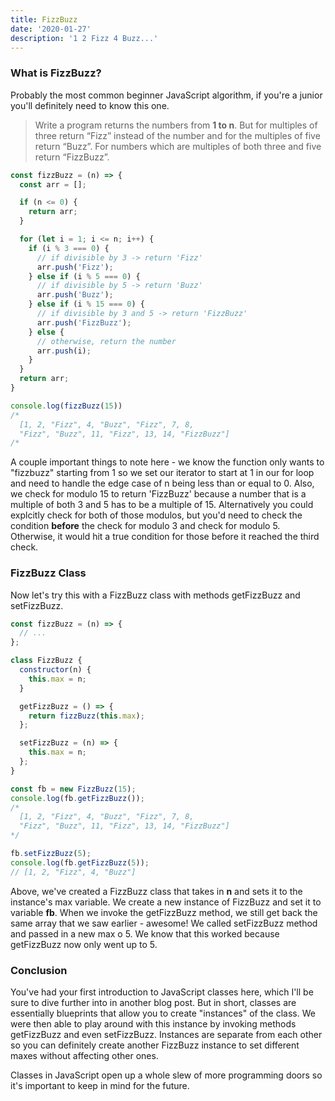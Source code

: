 ```yaml
---
title: FizzBuzz
date: '2020-01-27'
description: '1 2 Fizz 4 Buzz...'
---
```


<h3>What is FizzBuzz?</h3>

Probably the most common beginner JavaScript algorithm, if you're a junior you'll definitely need to know this one.

<blockquote>
Write a program returns the numbers from <b>1 to n</b>. But for multiples of three return “Fizz” instead of the number and for the multiples of five return “Buzz”. For numbers which are multiples of both three and five return “FizzBuzz”.
</blockquote>

```javascript
const fizzBuzz = (n) => {
  const arr = [];

  if (n <= 0) {
    return arr;
  }

  for (let i = 1; i <= n; i++) {
    if (i % 3 === 0) {
      // if divisible by 3 -> return 'Fizz'
      arr.push('Fizz');
    } else if (i % 5 === 0) {
      // if divisible by 5 -> return 'Buzz'
      arr.push('Buzz');
    } else if (i % 15 === 0) {
      // if divisible by 3 and 5 -> return 'FizzBuzz'
      arr.push('FizzBuzz');
    } else {
      // otherwise, return the number
      arr.push(i);
    }
  }
  return arr;
}

console.log(fizzBuzz(15))
/*
  [1, 2, "Fizz", 4, "Buzz", "Fizz", 7, 8,
  "Fizz", "Buzz", 11, "Fizz", 13, 14, "FizzBuzz"]
/*
```

A couple important things to note here - we know the function only wants to "fizzbuzz"
starting from 1 so we set our iterator to start at 1 in our for loop and need to handle
the edge case of n being less than or equal to 0. Also, we check for modulo 15 to return
'FizzBuzz' because a number that is a multiple of both 3 and 5 has to be a multiple of 15.
Alternatively you could explcitly check for both of those modulos, but you'd need to check
the condition <b>before</b> the check for modulo 3 and check for modulo 5. Otherwise,
it would hit a true condition for those before it reached the third check.

<h3>FizzBuzz Class</h3>

Now let's try this with a FizzBuzz class with methods getFizzBuzz and setFizzBuzz.

```javascript
const fizzBuzz = (n) => {
  // ...
};

class FizzBuzz {
  constructor(n) {
    this.max = n;
  }

  getFizzBuzz = () => {
    return fizzBuzz(this.max);
  };

  setFizzBuzz = (n) => {
    this.max = n;
  };
}

const fb = new FizzBuzz(15);
console.log(fb.getFizzBuzz());
/* 
  [1, 2, "Fizz", 4, "Buzz", "Fizz", 7, 8,
  "Fizz", "Buzz", 11, "Fizz", 13, 14, "FizzBuzz"]
*/

fb.setFizzBuzz(5);
console.log(fb.getFizzBuzz(5));
// [1, 2, "Fizz", 4, "Buzz"]
```

Above, we've created a FizzBuzz class that takes in <b>n</b> and sets it to the instance's max variable.
We create a new instance of FizzBuzz and set it to variable <b>fb</b>. When we invoke the getFizzBuzz method,
we still get back the same array that we saw earlier - awesome! We called setFizzBuzz method and passed in a new max o 5.
We know that this worked because getFizzBuzz now only went up to 5.

<h3>Conclusion</h3>

You've had your first introduction to JavaScript classes here, which I'll be sure to dive further into in another blog post.
But in short, classes are essentially blueprints that allow you to create "instances" of the class.
We were then able to play around with this instance by invoking methods getFizzBuzz and even setFizzBuzz.
Instances are separate from each other so you can definitely create another FizzBuzz instance to set different maxes without affecting other ones.

Classes in JavaScript open up a whole slew of more programming doors so it's important to keep in mind for the future.
